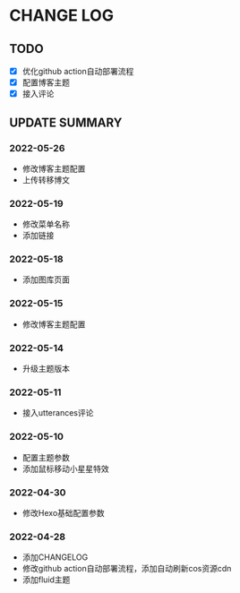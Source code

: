 # CHANGE LOG

## TODO
-[x] 优化github action自动部署流程
-[x] 配置博客主题
-[x] 接入评论

## UPDATE SUMMARY

### 2022-05-26
- 修改博客主题配置
- 上传转移博文

### 2022-05-19
- 修改菜单名称
- 添加链接

### 2022-05-18
- 添加图库页面

### 2022-05-15
- 修改博客主题配置

### 2022-05-14
- 升级主题版本

### 2022-05-11
- 接入utterances评论

### 2022-05-10
- 配置主题参数
- 添加鼠标移动小星星特效

### 2022-04-30
- 修改Hexo基础配置参数

### 2022-04-28
- 添加CHANGELOG
- 修改github action自动部署流程，添加自动刷新cos资源cdn
- 添加fluid主题

